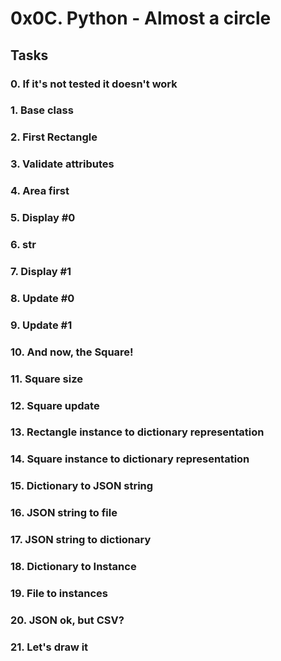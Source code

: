 # 0x0C. Python - Almost a circle

## Tasks
### 0. If it's not tested it doesn't work

### 1. Base class

### 2. First Rectangle

### 3. Validate attributes

### 4. Area first

### 5. Display #0

### 6. __str__

### 7. Display #1

### 8. Update #0

### 9. Update #1

### 10. And now, the Square!

### 11. Square size

### 12. Square update

### 13. Rectangle instance to dictionary representation

### 14. Square instance to dictionary representation

### 15. Dictionary to JSON string

### 16. JSON string to file

### 17. JSON string to dictionary

### 18. Dictionary to Instance

### 19. File to instances

### 20. JSON ok, but CSV?

### 21. Let's draw it

